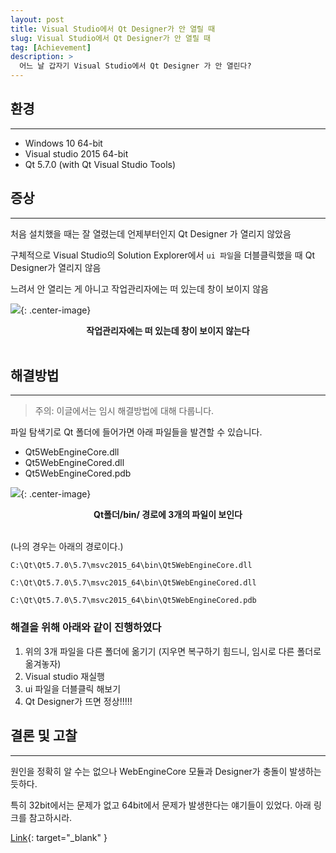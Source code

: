 ```yaml
---
layout: post
title: Visual Studio에서 Qt Designer가 안 열릴 때
slug: Visual Studio에서 Qt Designer가 안 열릴 때
tag: [Achievement]
description: >
  어느 날 갑자기 Visual Studio에서 Qt Designer 가 안 열린다?
---
```


## 환경
***
* Windows 10 64-bit
* Visual studio 2015 64-bit
* Qt 5.7.0 (with Qt Visual Studio Tools)

## 증상
***
처음 설치했을 때는 잘 열렸는데 언제부터인지 Qt Designer 가 열리지 않았음

구체적으로 Visual Studio의 Solution Explorer에서 `ui 파일`을 더블클릭했을 때 Qt Designer가 열리지 않음

느려서 안 열리는 게 아니고 작업관리자에는 떠 있는데 창이 보이지 않음

![]({{site.url}}/assets/img/2018-11-19-a-1.png){: .center-image}
**<center>작업관리자에는 떠 있는데 창이 보이지 않는다</center>**<br />

## 해결방법
***
> 주의: 이글에서는 임시 해결방법에 대해 다룹니다.

파일 탐색기로 Qt 폴더에 들어가면 아래 파일들을 발견할 수 있습니다.

* Qt5WebEngineCore.dll
* Qt5WebEngineCored.dll
* Qt5WebEngineCored.pdb

![]({{site.url}}/assets/img/2018-11-19-a-2.png){: .center-image}
**<center>Qt폴더/bin/ 경로에 3개의 파일이 보인다</center>**<br />

(나의 경우는 아래의 경로이다.)

`C:\Qt\Qt5.7.0\5.7\msvc2015_64\bin\Qt5WebEngineCore.dll`

`C:\Qt\Qt5.7.0\5.7\msvc2015_64\bin\Qt5WebEngineCored.dll`

`C:\Qt\Qt5.7.0\5.7\msvc2015_64\bin\Qt5WebEngineCored.pdb`

### 해결을 위해 아래와 같이 진행하였다

1. 위의 3개 파일을 다른 폴더에 옮기기 (지우면 복구하기 힘드니, 임시로 다른 폴더로 옮겨놓자)
2. Visual studio 재실행
3. ui 파일을 더블클릭 해보기
4. Qt Designer가 뜨면 정상!!!!!

## 결론 및 고찰
***
원인을 정확히 알 수는 없으나 WebEngineCore 모듈과 Designer가 충돌이 발생하는 듯하다.

특히 32bit에서는 문제가 없고 64bit에서 문제가 발생한다는 얘기들이 있었다. 아래 링크를 참고하시라.

[Link](https://stackoverflow.com/questions/38502092/qt-5-6-1-designer-x64-not-launching){: target="_blank" }
